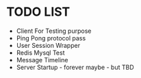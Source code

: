 # TODO LIST

  * Client For Testing purpose
  * Ping Pong protocol pass
  * User Session Wrapper  
  * Redis Mysql Test
  * Message Timeline
  * Server Startup - forever maybe - but TBD
